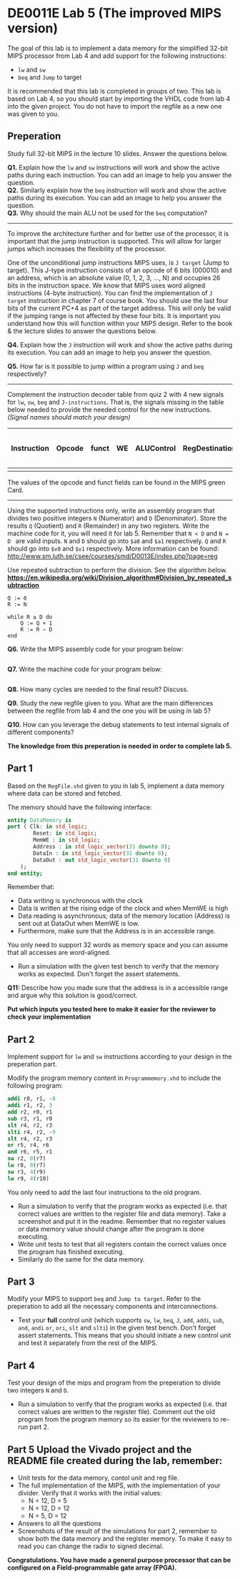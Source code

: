 # DE0011E Lab 5 (The improved MIPS version)
The goal of this lab is to implement a data memory for the simplified 32-bit MIPS processor from Lab 4 and add support for the following instructions:
- ``lw`` and ``sw``
- ``beq`` and ``Jump`` to target

It is recommended that this lab is completed in groups of two.
This lab is based on Lab 4, so you should start by importing the VHDL code from lab 4 into the given project. You do not have to import the regfile as a new one was given to you.

## Preperation
Study full 32-bit MIPS in the lecture 10 slides. Answer the questions below.

**Q1.** Explain how the ``lw`` and ``sw`` instructions will work and show the active paths during each instruction.  You can add an image to help you answer the question.  
**Q2.** Similarly explain how the ``beq`` instruction will work and show the active paths during its execution.  You can add an image to help you answer the question.  
**Q3.** Why should the main ALU not be used for the ``beq`` computation?

--- 

To improve the architecture further and for better use of the processor, it is important that the jump instruction is supported. This will allow for larger jumps which increases the flexibility of the processor.

One of the unconditional jump instructions MIPS uses, is ``J target`` (Jump to target). This J-type instruction consists of an opcode of 6 bits (000010) and an address, which is an absolute value (0, 1, 2, 3, ..., N) and occupies 26 bits in the instruction space. We know that MIPS uses word aligned instructions (4-byte instruction). You can find the implementation of ``J target`` instruction in chapter 7 of course book. You should use the last four bits of the current PC+4 as part of the target address. This will only be valid if the jumping range is not affected by these four bits. It is important you understand how this will function within your MIPS design. Refer to the book & the lecture slides to answer the questions below.

**Q4.** Explain how the ``J`` instruction will work and show the active paths during its execution. You can add an image to help you answer the question.

**Q5.** How far is it possible to jump within a program using ``J`` and ``beq`` respectively?

---

Complement the instruction decoder table from quiz 2 with 4 new signals for ``lw``, ``sw``, ``beq`` and ``J-instructions``. That is, the signals missing in the table below needed to provide the needed control for the new instructions. _(Signal names should match your design)_

| Instruction | Opcode | funct | WE | ALUControl | RegDestination | ALUSource | 4 more signals you add |
|:-----------:|:------:|:-----:|:--:|:----------:|:--------------:|:---------:|:----------------------:|
|             |        |       |    |            |                |           |                        |

The values of the opcode and funct fields can be found in the MIPS green Card.

--- 

Using the supported instructions only, write an assembly program that divides two positive integers ``N`` (Numerator) and ``D`` (Denominator). Store the results ``Q`` (Quotient) and ``R`` (Remainder) in any two registers. Write the machine code for it, you will need it for lab 5. Remember that ``N < D`` and ``N = D `` are valid inputs. ``N`` and ``D`` should go into ``$a0`` and ``$a1`` respectively. ``Q`` and ``R`` should go into ``$v0`` and ``$v1`` respectively. More information can be found: http://www.sm.luth.se/csee/courses/smd/D0013E/index.php?page=reg

Use repeated subtraction to perform the division. See the algorithm below. **https://en.wikipedia.org/wiki/Division_algorithm#Division_by_repeated_subtraction**

```
Q := 0 
R := N

while R ≥ D do 
    Q := Q + 1
    R := R − D
end
```

**Q6.** Write the MIPS assembly code for your program below:
```mips

```

**Q7.** Write the machine code for your program below:
```mips

```

**Q8.** How many cycles are needed to the final result? Discuss.

**Q9.** Study the new regfile given to you. What are the main differences between the regfile from lab 4 and the one you will be using in lab 5?

**Q10.** How can you leverage the debug statements to test internal signals of different components?

**The knowledge from this preperation is needed in order to complete lab 5.**

## Part 1
Based on the ``RegFile.vhd`` given to you in lab 5, implement a data memory where data can be stored and fetched.

The memory should have the following interface:

```vhdl
entity DataMemory is 
port ( Clk: in std_logic;
        Reset: in std_logic;
        MemWE : in std_logic;
        Address : in std_logic_vector(31 downto 0);
        DataIn : in std_logic_vector(31 downto 0);
        DataOut : out std_logic_vector(31 downto 0) 
    );
end entity;
```

Remember that:

- Data writing is synchronous with the clock
- Data is written at the rising edge of the clock and when MemWE is high
- Data reading is asynchronous; data of the memory location (Address) is sent out at DataOut when MemWE is low.
- Furthermore, make sure that the Address is in an accessible range.

You only need to support 32 words as memory space and you can assume that all accesses are word-aligned.

* Run a simulation with the given test bench to verify that the memory works as expected. Don't forget the assert statements.

**Q11:** Describe how you made sure that the address is in a accessible range and argue why this solution is good/correct.

**Put which inputs you tested here to make it easier for the reviewer to check your implementation**

## Part 2
Implement support for ``lw`` and ``sw`` instructions according to your design in the preperation part.

Modify the program memory content in ``Programmemory.vhd`` to include the following program:

```mips
addi r0, r1, -8  
addi r1, r2, 3  
add r2, r0, r1  
sub r3, r1, r0  
slt r4, r2, r3  
slti r4, r2, -9  
slt r4, r2, r3  
or r5, r4, r6  
and r6, r5, r1  
sw r2, 0(r7)  
lw r8, 0(r7)  
sw r3, 4(r9)  
lw r9, 4(r10)  
```

You only need to add the last four instructions to the old program.

* Run a simulation to verify that the program works as expected (i.e. that correct values are written to the register file and data memory). Take a screenshot and put it in the readme. Remember that no register values or data memory value should change after the program is done executing.
* Write unit tests to test that all registers contain the correct values once the program has finished executing.
* Similarly do the same for the data memory.

## Part 3
Modify your MIPS to support ``beq`` and ``Jump to target``. Refer to the preperation to add all the necessary components and interconnections.

* Test your **full** control unit (which supports ``sw``, ``lw``, ``beq``, ``J``, ``add``, ``addi``, ``sub``, ``and``, ``andi`` ``or``, ``ori``, ``slt`` and ``slti``) in the given test bench. Don't forget assert statements. This means that you should initiate a new control unit and test it separately from the rest of the MIPS.

## Part 4
Test your design of the mips and program from the preperation to divide two integers ``N`` and ``D``.

* Run a simulation to verify that the program works as expected (i.e. that correct values are written to the register file). Comment out the old program from the program memory so its easier for the reviewers to re-run part 2.

## Part 5 Upload the Vivado project and the README file created during the lab, remember:

* Unit tests for the data memory, contol unit and reg file. 
* The full implementation of the MIPS, with the implementation of your divider. Verify that it works with the initial values:
  * N = 12, D = 5
  * N = 12, D = 12
  * N = 5, D = 12
* Answers to all the questions
* Screenshots of the result of the simulations for part 2, remember to show both the data memory and the register memory. To make it easy to read you can change the radix to signed decimal.

**Congratulations. You have made a general purpose processor that can be configured on a Field-programmable gate array (FPGA).**